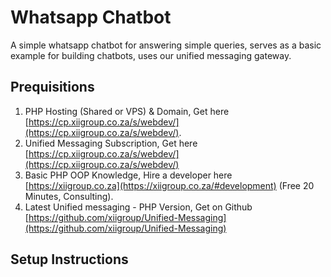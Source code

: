 # Whatsapp Chatbot
A simple whatsapp chatbot for answering simple queries, serves as a basic example for building chatbots, uses our unified messaging gateway.


## Prequisitions
1. PHP Hosting (Shared or VPS) & Domain, Get here [https://cp.xiigroup.co.za/s/webdev/](https://cp.xiigroup.co.za/s/webdev/).
2. Unified Messaging Subscription, Get here [https://cp.xiigroup.co.za/s/webdev/](https://cp.xiigroup.co.za/s/webdev/)
3. Basic PHP OOP Knowledge, Hire a developer here [https://xiigroup.co.za](https://xiigroup.co.za/#development) (Free 20 Minutes, Consulting).
4. Latest Unified messaging - PHP Version, Get on Github [https://github.com/xiigroup/Unified-Messaging](https://github.com/xiigroup/Unified-Messaging)

## Setup Instructions
